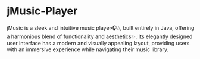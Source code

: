 # jMusic-Player
jMusic is a sleek and intuitive music player🎧🎶, built entirely in Java, offering a harmonious blend of functionality and aesthetics✨. Its elegantly designed user interface has a modern and visually appealing layout, providing users with an immersive experience while navigating their music library.

